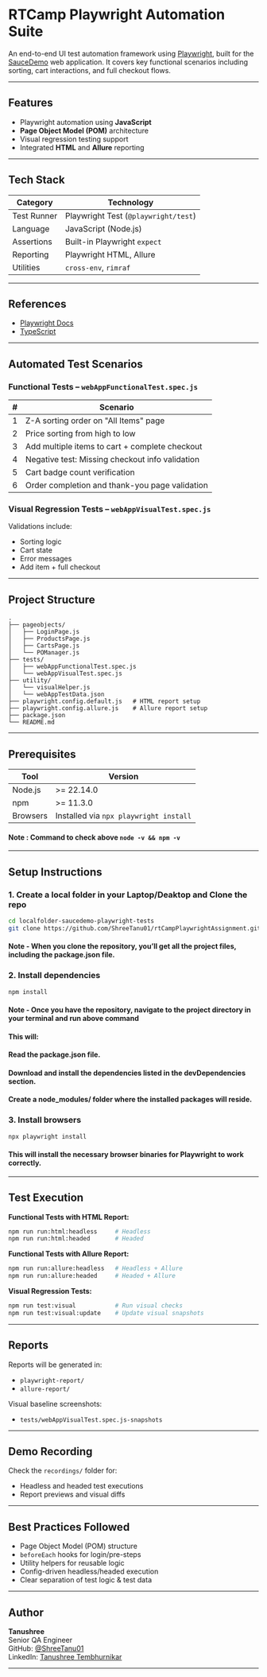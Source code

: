 # RTCamp Playwright Automation Suite

An end-to-end UI test automation framework using [Playwright](https://playwright.dev/), built for the [SauceDemo](https://www.saucedemo.com/) web application. It covers key functional scenarios including sorting, cart interactions, and full checkout flows.

---

## Features

- Playwright automation using **JavaScript**
- **Page Object Model (POM)** architecture
- Visual regression testing support
- Integrated **HTML** and **Allure** reporting

---

## Tech Stack

| Category     | Technology                     |
|--------------|---------------------------------|
| Test Runner  | Playwright Test (`@playwright/test`) |
| Language     | JavaScript (Node.js)           |
| Assertions   | Built-in Playwright `expect`   |
| Reporting    | Playwright HTML, Allure        |
| Utilities    | `cross-env`, `rimraf`          |

---

## References

- [Playwright Docs](https://playwright.dev/)
- [TypeScript](https://www.typescriptlang.org/)

---

## Automated Test Scenarios

### Functional Tests – `webAppFunctionalTest.spec.js`

| # | Scenario |
|---|----------|
| 1 | Z-A sorting order on "All Items" page |
| 2 | Price sorting from high to low |
| 3 | Add multiple items to cart + complete checkout |
| 4 | Negative test: Missing checkout info validation |
| 5 | Cart badge count verification |
| 6 | Order completion and thank-you page validation |

### Visual Regression Tests – `webAppVisualTest.spec.js`

Validations include:
- Sorting logic
- Cart state
- Error messages
- Add item + full checkout

---

## Project Structure

```
.
├── pageobjects/
│   ├── LoginPage.js
│   ├── ProductsPage.js
│   ├── CartsPage.js
│   └── POManager.js
├── tests/
│   ├── webAppFunctionalTest.spec.js
│   └── webAppVisualTest.spec.js
├── utility/
│   └── visualHelper.js
│   └── webAppTestData.json
├── playwright.config.default.js   # HTML report setup
├── playwright.config.allure.js    # Allure report setup
├── package.json
└── README.md
```

---

## Prerequisites

| Tool      | Version   |
|-----------|-----------|
| Node.js   | >= 22.14.0     |
| npm       | >= 11.3.0      |
| Browsers  | Installed via `npx playwright install` |

#### Note : Command to check above `node -v && npm -v`
---

## Setup Instructions


### 1. Create a local folder in your Laptop/Deaktop and Clone the repo
```bash
cd localfolder-saucedemo-playwright-tests
git clone https://github.com/ShreeTanu01/rtCampPlaywrightAssignment.git
```
#### Note - When you clone the repository, you’ll get all the project files, including the package.json file.


### 2. Install dependencies
```bash
npm install
```
#### Note - Once you have the repository, navigate to the project directory in your terminal and run above command
#### This will:
#### Read the package.json file.
#### Download and install the dependencies listed in the devDependencies section.
#### Create a node_modules/ folder where the installed packages will reside.

### 3. Install browsers
```bash
npx playwright install
```
#### This will install the necessary browser binaries for Playwright to work correctly.


---

## Test Execution

**Functional Tests with HTML Report:**

```bash
npm run run:html:headless     # Headless
npm run run:html:headed       # Headed
```

**Functional Tests with Allure Report:**

```bash
npm run run:allure:headless   # Headless + Allure
npm run run:allure:headed     # Headed + Allure
```

**Visual Regression Tests:**

```bash
npm run test:visual           # Run visual checks
npm run test:visual:update    # Update visual snapshots
```

---

## Reports

Reports will be generated in:
- `playwright-report/`
- `allure-report/`

Visual baseline screenshots:
- `tests/webAppVisualTest.spec.js-snapshots` 

---

## Demo Recording

Check the `recordings/` folder for:
- Headless and headed test executions
- Report previews and visual diffs

---

## Best Practices Followed

-  Page Object Model (POM) structure
-  `beforeEach` hooks for login/pre-steps
-  Utility helpers for reusable logic
-  Config-driven headless/headed execution
-  Clear separation of test logic & test data

---

##  Author

**Tanushree**  
Senior QA Engineer  
GitHub: [@ShreeTanu01](https://github.com/ShreeTanu01)  
LinkedIn: [Tanushree Tembhurnikar](https://www.linkedin.com/in/tanushree-tembhurnikar-9525b6157/)

---
